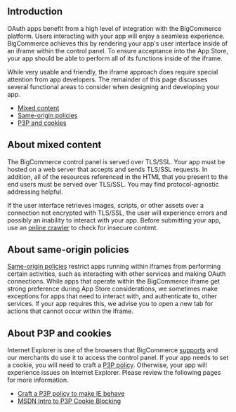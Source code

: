 ## Introduction

OAuth apps benefit from a high level of integration with the BigCommerce platform. Users interacting with your app will enjoy a seamless experience. BigCommerce achieves this by rendering your app's user interface inside of an iframe within the control panel. To ensure acceptance into the App Store, your app should be able to perform all of its functions inside of the iframe.

While very usable and friendly, the iframe approach does require special attention from app developers. The remainder of this page discusses several functional areas to consider when designing and developing your app.

*   [Mixed content](#mixed)
*   [Same-origin policies](#xss)
*   [P3P and cookies](#p3p)

## About mixed content

The BigCommerce control panel is served over TLS/SSL. Your app must be hosted on a web server that accepts and sends TLS/SSL requests. In addition, all of the resources referenced in the HTML that you present to the end users must be served over TLS/SSL. You may find protocol-agnostic addressing helpful.

If the user interface retrieves images, scripts, or other assets over a connection not encrypted with TLS/SSL, the user will experience errors and possibly an inability to interact with your app. Before submitting your app, use an [online crawler](https://www.jitbit.com/sslcheck/) to check for insecure content.

## About same-origin policies

[Same-origin policies](http://en.wikipedia.org/wiki/Same-origin_policy) restrict apps running within iframes from performing certain activities, such as interacting with other services and making OAuth connections. While apps that operate within the BigCommerce iframe get strong preference during App Store considerations, we sometimes make exceptions for apps that need to interact with, and authenticate to, other services. If your app requires this, we advise you to open a new tab for actions that cannot occur within the iframe.

## About P3P and cookies

Internet Explorer is one of the browsers that BigCommerce [supports](/api/browsers) and our merchants do use it to access the control panel. If your app needs to set a cookie, you will need to craft a [P3P policy](http://en.wikipedia.org/wiki/P3P). Otherwise, your app will experience issues on Internet Explorer. Please review the following pages for more information.

*   [Craft a P3P policy to make IE behave](http://www.techrepublic.com/blog/software-engineer/craft-a-p3p-policy-to-make-ie-behave/)
*   [MSDN Intro to P3P Cookie Blocking](http://blogs.msdn.com/b/ieinternals/archive/2013/09/17/simple-introduction-to-p3p-cookie-blocking-frame.aspx)
